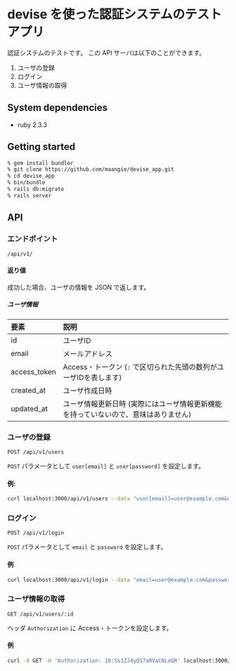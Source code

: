 # devise を使った認証システムのテストアプリ
認証システムのテストです。
この API サーバは以下のことができます。

1. ユーザの登録
2. ログイン
3. ユーザ情報の取得

## System dependencies
- ruby 2.3.3

## Getting started
```bash
% gem install bundler
% git clone https://github.com/maangie/devise_app.git
% cd devise_app
% bin/bundle
% rails db:migrate
% rails server
```

## API
### エンドポイント
```
/api/v1/
```

#### 返り値
成功した場合、ユーザの情報を JSON で返します。

##### ユーザ情報
|要素         |説明                                                                              |
|:-----------|:----------------------------------------------------------------------------------|
|id          |ユーザID                                                                           |
|email       |メールアドレス                                                                     |
|access_token|Access・トークン (`:` で区切られた先頭の数列がユーザIDを表します)                  |
|created_at  | ユーザ作成日時                                                                    |
|updated_at  |ユーザ情報更新日時 (実際にはユーザ情報更新機能を持っていないので、意味はありません)|

### ユーザの登録
```
POST /api/v1/users
```
`POST` パラメータとして `user[email]` と `user[password]` を設定します。

#### 例:
```bash
curl localhost:3000/api/v1/users --data "user[email]=user@example.com&user[password]=password"
```

### ログイン
```
POST /api/v1/login
```
`POST` パラメータとして `email` と `password` を設定します。

#### 例
```bash
curl localhost:3000/api/v1/login --data "email=user@example.com&password=password"
```

### ユーザ情報の取得
```
GET /api/v1/users/:id
```
ヘッダ `Authorization` に Access・トークンを設定します。

#### 例
```bash
curl -X GET -H 'Authorization: 16:Ss1ZJ4yQS7aRVaCNLeQR' localhost:3000/api/v1/users/16
```
